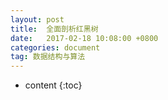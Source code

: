 ```yaml
---
layout: post
title:  全面剖析红黑树
date:   2017-02-18 10:08:00 +0800
categories: document
tag: 数据结构与算法
---
```


* content
{:toc}